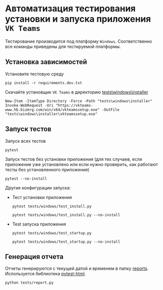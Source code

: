 # Автоматизация тестирования установки и запуска приложения `VK Teams`

Тестирование производится под платформу `Windows`. Соответственно все команды приведены для тестируемой платформы.

## Установка зависимостей

Установите тестовую среду
```shell
pip install -r requirements.dev.txt
```

Скачайте установщик `VK Teams` в директорию [tests\windows\installer](tests\windows\installer)
```shell
New-Item -ItemType Directory -Force -Path "tests\windows\installer"
Invoke-WebRequest -Uri "https://vkteams-www.hb.bizmrg.com/win/x64/vkteamssetup.exe" -OutFile "tests\windows\installer\vkteamssetup.exe"
```

## Запуск тестов

Запуск всех тестов
```shell
pytest
```

Запуск тестов без установки приложения (для тех случаев, если приложение уже установлено или если нужно проверить, как работают тесты без установленного приложения)

```shell
pytest --no-install
```

Другие конфигурации запуска:
- Тест установки приложения
    ```shell
    pytest tests/windows/test_install.py
    ```
    ```shell
    pytest tests/windows/test_install.py --no-install
    ```
- Test запуска приложения
    ```shell
    pytest tests/windows/test_startup.py
    ```
    ```shell
    pytest tests/windows/test_startup.py --no-install
    ```

## Генерация отчета

Отчеты генерируются с текущей датой и временем в папку [reports](tests/reports).  
Используется библиотека [pytest-html](https://pypi.org/project/pytest-html/).

```shell
python tests/report.py
```